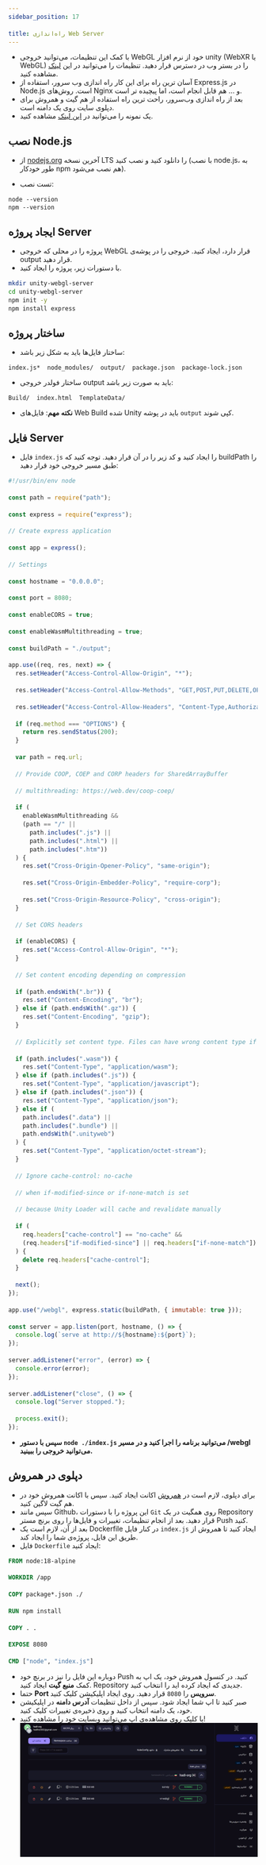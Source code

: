 ```yaml
---
sidebar_position: 17

title: راه‌اندازی Web Server
---
```


- با کمک این تنظیمات، می‌توانید خروجی WebGL خود از نرم افزار unity (WebXR یا WebGL) را در بستر وب در دسترس قرار دهید. تنظیمات را می‌توانید در این [لینک](https://docs.unity3d.com/2022.3/Documentation/Manual/web-server-config-nodejs.html) مشاهده کنید.
- آسان ترین راه برای این کار راه اندازی وب سرور، استفاده از Express.js در Node.js است. روش‌های Nginx و ... هم قابل انجام است، اما پیچیده تر است.
- بعد از راه اندازی وب‌سرور، راحت ترین راه استفاده از هم گیت و همروش برای دپلوی سایت روی یک دامنه است.
- یک نمونه را می‌توانید در [این لینک](https://github.com/hadihe2002/vr-webgl) مشاهده کنید.

## نصب Node.js

- از [nodejs.org](https://nodejs.org/) آخرین نسخه LTS را دانلود کنید و نصب کنید (با نصب node.js، به طور خودکار npm هم نصب می‌شود).

- تست نصب:

```bas
node --version
npm --version
```

## ایجاد پروژه Server

- پروژه را در محلی که خروجی WebGL قرار دارد، ایجاد کنید. خروجی را در پوشه‌ی output قرار دهید.
- با دستورات زیر، پروژه را ایجاد کنید.

```bash
mkdir unity-webgl-server
cd unity-webgl-server
npm init -y
npm install express
```

## ساختار پروژه

- ساختار فایل‌ها باید به شکل زیر باشد:

```
index.js*  node_modules/  output/  package.json  package-lock.json
```

- ساختار فولدر خروجی output باید به صورت زیر باشد:

```
Build/  index.html  TemplateData/
```

- **نکته مهم**: فایل‌های Web Build شده Unity باید در پوشه `output` کپی شوند.

## فایل Server

- فایل `index.js` را ایجاد کنید و کد زیر را در آن قرار دهید. توجه کنید که buildPath را طبق مسیر خروجی خود قرار دهید:

```javascript
#!/usr/bin/env node

const path = require("path");

const express = require("express");

// Create express application

const app = express();

// Settings

const hostname = "0.0.0.0";

const port = 8080;

const enableCORS = true;

const enableWasmMultithreading = true;

const buildPath = "./output";

app.use((req, res, next) => {
  res.setHeader("Access-Control-Allow-Origin", "*");

  res.setHeader("Access-Control-Allow-Methods", "GET,POST,PUT,DELETE,OPTIONS");

  res.setHeader("Access-Control-Allow-Headers", "Content-Type,Authorization");

  if (req.method === "OPTIONS") {
    return res.sendStatus(200);
  }

  var path = req.url;

  // Provide COOP, COEP and CORP headers for SharedArrayBuffer

  // multithreading: https://web.dev/coop-coep/

  if (
    enableWasmMultithreading &&
    (path == "/" ||
      path.includes(".js") ||
      path.includes(".html") ||
      path.includes(".htm"))
  ) {
    res.set("Cross-Origin-Opener-Policy", "same-origin");

    res.set("Cross-Origin-Embedder-Policy", "require-corp");

    res.set("Cross-Origin-Resource-Policy", "cross-origin");
  }

  // Set CORS headers

  if (enableCORS) {
    res.set("Access-Control-Allow-Origin", "*");
  }

  // Set content encoding depending on compression

  if (path.endsWith(".br")) {
    res.set("Content-Encoding", "br");
  } else if (path.endsWith(".gz")) {
    res.set("Content-Encoding", "gzip");
  }

  // Explicitly set content type. Files can have wrong content type if build uses compression.

  if (path.includes(".wasm")) {
    res.set("Content-Type", "application/wasm");
  } else if (path.includes(".js")) {
    res.set("Content-Type", "application/javascript");
  } else if (path.includes(".json")) {
    res.set("Content-Type", "application/json");
  } else if (
    path.includes(".data") ||
    path.includes(".bundle") ||
    path.endsWith(".unityweb")
  ) {
    res.set("Content-Type", "application/octet-stream");
  }

  // Ignore cache-control: no-cache

  // when if-modified-since or if-none-match is set

  // because Unity Loader will cache and revalidate manually

  if (
    req.headers["cache-control"] == "no-cache" &&
    (req.headers["if-modified-since"] || req.headers["if-none-match"])
  ) {
    delete req.headers["cache-control"];
  }

  next();
});

app.use("/webgl", express.static(buildPath, { immutable: true }));

const server = app.listen(port, hostname, () => {
  console.log(`serve at http://${hostname}:${port}`);
});

server.addListener("error", (error) => {
  console.error(error);
});

server.addListener("close", () => {
  console.log("Server stopped.");

  process.exit();
});
```

- **سپس با دستور `node ./index.js` می‌توانید برنامه را اجرا کنید و در مسیر /webgl می‌توانید خروجی را ببینید.**

## دپلوی در همروش

- برای دپلوی، لازم است در [همروش](https://console.hamravesh.com) اکانت ایجاد کنید. سپس با اکانت همروش خود در هم گیت لاگین کنید.
- سپس مانند Github، این پروژه را با دستورات `Git` روی همگیت در یک Repository قرار دهید. بعد از انجام تنظیمات، تغییرات و فایل‌ها را روی برنچ مستر Push کنید.
- بعد از آن، لازم است یک Dockerfile در کنار فایل `index.js` ایجاد کنید تا همروش از طریق این فایل، پروژه‌ی شما را ایجاد کند.
- فایل `Dockerfile` ایجاد کنید:

```dockerfile
FROM node:18-alpine

WORKDIR /app

COPY package*.json ./

RUN npm install

COPY . .

EXPOSE 8080

CMD ["node", "index.js"]
```

- دوباره این فایل را نیز در برنچ خود Push کنید. در کنسول همروش خود، یک اپ به کمک **منبع گیت** ایجاد کنید. Repository جدیدی که ایجاد کرده اید را انتخاب کنید.
- حتما **Port سرویس** را `8080` قرار دهید. روی ایجاد اپلیکیشن کلیک کنید.
- صبر کنید تا اپ شما ایجاد شود. سپس از داخل تنظیمات **آدرس دامنه** در اپلیکیشن خود، یک دامنه انتخاب کنید و روی ذخیره‌ی تغییرات کلیک کنید.
- با کلیک روی مشاهده‌ی اپ می‌توانید وبسایت خود را مشاهده کنید!
  ![توضیح تصویر](./img/17-Server-for-Web.png)
